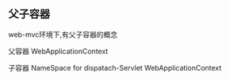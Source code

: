 ## 父子容器

web-mvc环境下,有父子容器的概念

父容器 WebApplicationContext

子容器 NameSpace for dispatach-Servlet WebApplicationContext